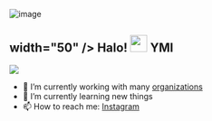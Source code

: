 ![image](https://github.com/ymarxall/ymarxall/assets/154050023/2e6e1fc3-5886-45e3-a27d-b5f8a0f9ab8b)<h2> width="50" /> Halo! <img src="https://user-images.githubusercontent.com/65858180/137293369-94c631b6-8a17-4256-927a-070da186734c.gif" width="30" /> YMI</h2>



<img src="https://i.pinimg.com/originals/69/70/58/697058fea96edcddf1291551195a6595.gif" >




- 🔭 I’m currently working with many [organizations](https://coconut.or.id/contact)
- 🌱 I’m currently learning new things
- 📫 How to reach me: [Instagram](https://www.instagram.com/yusufmarcelino01/?next=%2F)
  
